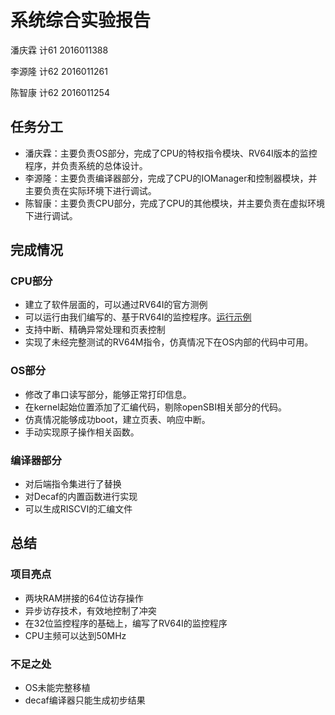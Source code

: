 # 系统综合实验报告

潘庆霖 计61 2016011388

李源隆 计62 2016011261

陈智康 计62 2016011254

## 任务分工

* 潘庆霖：主要负责OS部分，完成了CPU的特权指令模块、RV64I版本的监控程序，并负责系统的总体设计。
* 李源隆：主要负责编译器部分，完成了CPU的IOManager和控制器模块，并主要负责在实际环境下进行调试。
* 陈智康：主要负责CPU部分，完成了CPU的其他模块，并主要负责在虚拟环境下进行调试。

## 完成情况

### CPU部分

* 建立了软件层面的，可以通过RV64I的官方测例
* 可以运行由我们编写的、基于RV64I的监控程序。[运行示例](https://cloud.tsinghua.edu.cn/d/1094b5059aff41b2b03c/)
* 支持中断、精确异常处理和页表控制
* 实现了未经完整测试的RV64M指令，仿真情况下在OS内部的代码中可用。

### OS部分

* 修改了串口读写部分，能够正常打印信息。
* 在kernel起始位置添加了汇编代码，剔除openSBI相关部分的代码。
* 仿真情况能够成功boot，建立页表、响应中断。
* 手动实现原子操作相关函数。

### 编译器部分

* 对后端指令集进行了替换
* 对Decaf的内置函数进行实现
* 可以生成RISCVI的汇编文件

## 总结

### 项目亮点

* 两块RAM拼接的64位访存操作
* 异步访存技术，有效地控制了冲突
* 在32位监控程序的基础上，编写了RV64I的监控程序
* CPU主频可以达到50MHz

### 不足之处

* OS未能完整移植
* decaf编译器只能生成初步结果